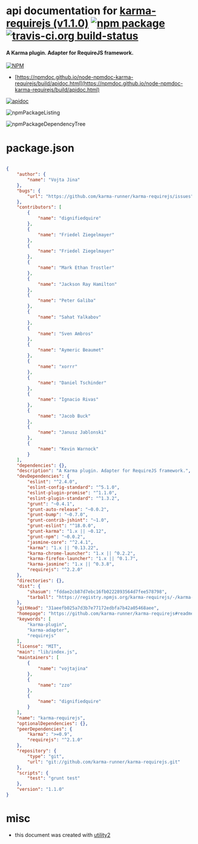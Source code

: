 # api documentation for  [karma-requirejs (v1.1.0)](https://github.com/karma-runner/karma-requirejs#readme)  [![npm package](https://img.shields.io/npm/v/npmdoc-karma-requirejs.svg?style=flat-square)](https://www.npmjs.org/package/npmdoc-karma-requirejs) [![travis-ci.org build-status](https://api.travis-ci.org/npmdoc/node-npmdoc-karma-requirejs.svg)](https://travis-ci.org/npmdoc/node-npmdoc-karma-requirejs)
#### A Karma plugin. Adapter for RequireJS framework.

[![NPM](https://nodei.co/npm/karma-requirejs.png?downloads=true&downloadRank=true&stars=true)](https://www.npmjs.com/package/karma-requirejs)

- [https://npmdoc.github.io/node-npmdoc-karma-requirejs/build/apidoc.html](https://npmdoc.github.io/node-npmdoc-karma-requirejs/build/apidoc.html)

[![apidoc](https://npmdoc.github.io/node-npmdoc-karma-requirejs/build/screenCapture.buildCi.browser.%252Ftmp%252Fbuild%252Fapidoc.html.png)](https://npmdoc.github.io/node-npmdoc-karma-requirejs/build/apidoc.html)

![npmPackageListing](https://npmdoc.github.io/node-npmdoc-karma-requirejs/build/screenCapture.npmPackageListing.svg)

![npmPackageDependencyTree](https://npmdoc.github.io/node-npmdoc-karma-requirejs/build/screenCapture.npmPackageDependencyTree.svg)



# package.json

```json

{
    "author": {
        "name": "Vojta Jina"
    },
    "bugs": {
        "url": "https://github.com/karma-runner/karma-requirejs/issues"
    },
    "contributors": [
        {
            "name": "dignifiedquire"
        },
        {
            "name": "Friedel Ziegelmayer"
        },
        {
            "name": "Friedel Ziegelmayer"
        },
        {
            "name": "Mark Ethan Trostler"
        },
        {
            "name": "Jackson Ray Hamilton"
        },
        {
            "name": "Peter Galiba"
        },
        {
            "name": "Sahat Yalkabov"
        },
        {
            "name": "Sven Ambros"
        },
        {
            "name": "Aymeric Beaumet"
        },
        {
            "name": "xorrr"
        },
        {
            "name": "Daniel Tschinder"
        },
        {
            "name": "Ignacio Rivas"
        },
        {
            "name": "Jacob Buck"
        },
        {
            "name": "Janusz Jablonski"
        },
        {
            "name": "Kevin Warnock"
        }
    ],
    "dependencies": {},
    "description": "A Karma plugin. Adapter for RequireJS framework.",
    "devDependencies": {
        "eslint": "^2.4.0",
        "eslint-config-standard": "^5.1.0",
        "eslint-plugin-promise": "^1.1.0",
        "eslint-plugin-standard": "^1.3.2",
        "grunt": "~0.4.1",
        "grunt-auto-release": "~0.0.2",
        "grunt-bump": "~0.7.0",
        "grunt-contrib-jshint": "~1.0",
        "grunt-eslint": "^18.0.0",
        "grunt-karma": "1.x || ~0.12",
        "grunt-npm": "~0.0.2",
        "jasmine-core": "^2.4.1",
        "karma": "1.x || ^0.13.22",
        "karma-chrome-launcher": "1.x || ^0.2.2",
        "karma-firefox-launcher": "1.x || ^0.1.7",
        "karma-jasmine": "1.x || ^0.3.8",
        "requirejs": "^2.2.0"
    },
    "directories": {},
    "dist": {
        "shasum": "fddae2cb87d7ebc16fb0222893564d7fee578798",
        "tarball": "https://registry.npmjs.org/karma-requirejs/-/karma-requirejs-1.1.0.tgz"
    },
    "gitHead": "31aeefb025a7d3b7e77172edbfa7b42a05468aee",
    "homepage": "https://github.com/karma-runner/karma-requirejs#readme",
    "keywords": [
        "karma-plugin",
        "karma-adapter",
        "requirejs"
    ],
    "license": "MIT",
    "main": "lib/index.js",
    "maintainers": [
        {
            "name": "vojtajina"
        },
        {
            "name": "zzo"
        },
        {
            "name": "dignifiedquire"
        }
    ],
    "name": "karma-requirejs",
    "optionalDependencies": {},
    "peerDependencies": {
        "karma": ">=0.9",
        "requirejs": "^2.1.0"
    },
    "repository": {
        "type": "git",
        "url": "git://github.com/karma-runner/karma-requirejs.git"
    },
    "scripts": {
        "test": "grunt test"
    },
    "version": "1.1.0"
}
```



# misc
- this document was created with [utility2](https://github.com/kaizhu256/node-utility2)

